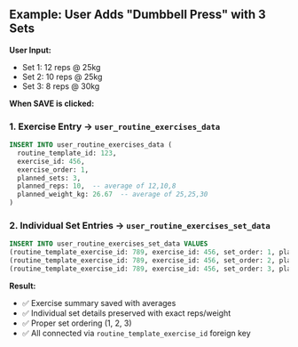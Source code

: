 ## Example: User Adds "Dumbbell Press" with 3 Sets

**User Input:**
- Set 1: 12 reps @ 25kg  
- Set 2: 10 reps @ 25kg
- Set 3: 8 reps @ 30kg

**When SAVE is clicked:**

### 1. Exercise Entry → `user_routine_exercises_data`
```sql
INSERT INTO user_routine_exercises_data (
  routine_template_id: 123,
  exercise_id: 456,
  exercise_order: 1,
  planned_sets: 3,
  planned_reps: 10,  -- average of 12,10,8
  planned_weight_kg: 26.67  -- average of 25,25,30
)
```

### 2. Individual Set Entries → `user_routine_exercises_set_data`
```sql
INSERT INTO user_routine_exercises_set_data VALUES
(routine_template_exercise_id: 789, exercise_id: 456, set_order: 1, planned_reps: 12, planned_weight_kg: 25.0),
(routine_template_exercise_id: 789, exercise_id: 456, set_order: 2, planned_reps: 10, planned_weight_kg: 25.0),
(routine_template_exercise_id: 789, exercise_id: 456, set_order: 3, planned_reps: 8, planned_weight_kg: 30.0)
```

**Result:** 
- ✅ Exercise summary saved with averages
- ✅ Individual set details preserved with exact reps/weight
- ✅ Proper set ordering (1, 2, 3)
- ✅ All connected via `routine_template_exercise_id` foreign key